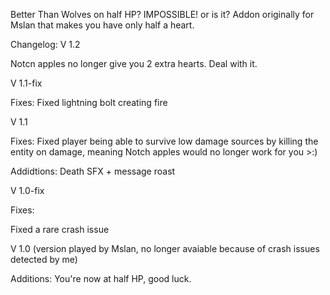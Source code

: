 Better Than Wolves on half HP? IMPOSSIBLE! or is it?
Addon originally for Mslan that makes you have only half a heart.


Changelog:
V 1.2

Notcn apples no longer give you 2 extra hearts. Deal with it.

V 1.1-fix

Fixes: 
Fixed lightning bolt creating fire

V 1.1

Fixes: 
Fixed player being able to survive low damage sources by killing the entity on damage, meaning Notch apples would no longer work for you >:)

Addidtions: 
Death SFX + message roast

V 1.0-fix

Fixes:

Fixed a rare crash issue

V 1.0 (version played by Mslan, no longer avaiable because of crash issues detected by me)

Additions: 
You're now at half HP, good luck.
